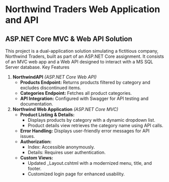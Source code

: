 # Northwind Traders Web Application and API
## ASP.NET Core MVC & Web API Solution
This project is a dual-application solution simulating a fictitious company, Northwind Traders, built as part of an ASP.NET Core assignment. It consists of an MVC web app and a Web API designed to interact with a MS SQL Server database.
Key Features
1. **NorthwindAPI** *(ASP.NET Core Web API)*
    - **Products Endpoint:** Returns products filtered by category and excludes discontinued items.
    - **Categories Endpoint:** Fetches all product categories.
    - **API Integration:** Configured with Swagger for API testing and documentation.
2. **Northwind Web Application** *(ASP.NET Core MVC)*
    - **Product Listing & Details:**
      - Displays products by category with a dynamic dropdown list.
      - Product details view retrieves the category name using API calls.
    - **Error Handling:** Displays user-friendly error messages for API issues.
    - **Authorization:**
      - Index: Accessible anonymously.
      - Details: Requires user authentication.
    - **Custom Views:**
      - Updated _Layout.cshtml with a modernized menu, title, and footer.
      - Customized login page for enhanced usability.
